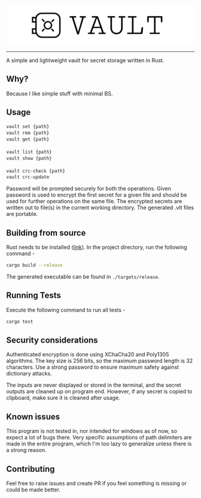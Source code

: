 ![vault_logo](images/logo.png)

<hr>

A simple and lightweight vault for secret storage written in Rust.

## Why?
Because I like simple stuff with minimal BS.

## Usage
```sh
vault set {path}
vault rem {path}
vault get {path}

vault list {path}
vault show {path}

vault crc-check {path}
vault crc-update
```

Password will be prompted securely for both the operations. Given password is used to encrypt the first secret for a given file and should be used for further operations on the same file. The encrypted secrets are written out to file(s) in the current working directory. The generated .vlt files are portable.

## Building from source
Rust needs to be installed ([link](https://www.rust-lang.org/tools/install)). In the project directory, run the following command -

```sh
cargo build --release
```

The generated executable can be found in `./targets/release`.

## Running Tests
Execute the following command to run all tests -
```sh
cargo test
```

## Security considerations
Authenticated encryption is done using XChaCha20 and Poly1305 algorithms. The key size is 256 bits, so the maximum password length is 32 characters. Use a strong password to ensure maximum safety against dictionary attacks.

The inputs are never displayed or stored in the terminal, and the secret outputs are cleaned up on program end. However, if any secret is copied to clipboard, make sure it is cleaned after usage.

## Known issues
This program is not tested in, nor intended for windows as of now, so expect a lot of bugs there. Very specific assumptions of path delimiters are made in the entire program, which I'm too lazy to generalize unless there is a strong reason.

## Contributing
Feel free to raise issues and create PR if you feel something is missing or could be made better.
